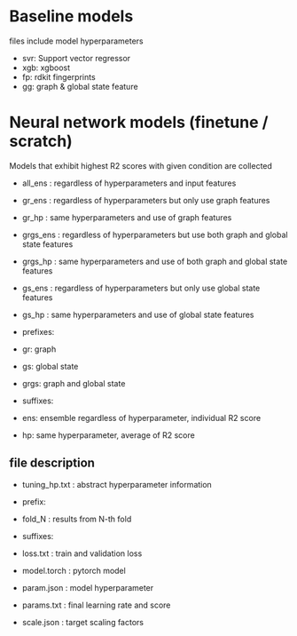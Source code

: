 # Baseline models
files include model hyperparameters
- svr: Support vector regressor
- xgb: xgboost
- fp: rdkit fingerprints
- gg: graph & global state feature

# Neural network models (finetune / scratch)
Models that exhibit highest R2 scores with given condition are collected
- all_ens  : regardless of hyperparameters and input features
- gr_ens   : regardless of hyperparameters but only use graph features
- gr_hp    : same hyperparameters and use of graph features
- grgs_ens : regardless of hyperparameters but use both graph and global state features
- grgs_hp  : same hyperparameters and use of both graph and global state features
- gs_ens   : regardless of hyperparameters but only use global state features
- gs_hp    : same hyperparameters and use of global state features


- prefixes:
 - gr: graph
 - gs: global state
 - grgs: graph and global state
- suffixes:
 - ens: ensemble regardless of hyperparameter, individual R2 score
 - hp: same hyperparameter, average of R2 score

## file description
- tuning_hp.txt : abstract hyperparameter information

- prefix: 
 - fold_N : results from N-th fold
- suffixes:
 - loss.txt    : train and validation loss
 - model.torch : pytorch model
 - param.json  : model hyperparameter
 - params.txt  : final learning rate and score
 - scale.json  : target scaling factors
